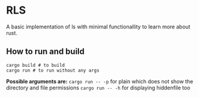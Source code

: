 # RLS

A basic implementation of ls with minimal functionallity to learn more about rust.

## How to run and build

```
cargo build # to build
cargo run # to run without any args
```

**Possible arguments are:**
`cargo run -- -p` for plain which does not show the directory and file permissions
`cargo run -- -h` for displaying hiddenfile too

